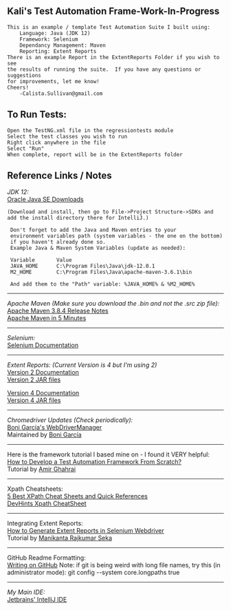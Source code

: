 **Kali's Test Automation Frame-Work-In-Progress**
---
    This is an example / template Test Automation Suite I built using:
        Language: Java (JDK 12)
        Framework: Selenium
        Dependancy Management: Maven
        Reporting: Extent Reports
    There is an example Report in the ExtentReports Folder if you wish to see 
    the results of running the suite.  If you have any questions or suggestions
    for improvements, let me know!
    Cheers!
        -Calista.Sullivan@gmail.com
**To Run Tests:**
---
    Open the TestNG.xml file in the regressiontests module
    Select the test classes you wish to run
    Right click anywhere in the file
    Select "Run"
    When complete, report will be in the ExtentReports folder
**Reference Links / Notes**
---
*JDK 12:*   
   [Oracle Java SE Downloads](https://www.oracle.com/technetwork/java/javase/downloads/index.html)

    (Download and install, then go to File->Project Structure->SDKs and 
    add the install directory there for IntelliJ.)
    
     Don't forget to add the Java and Maven entries to your 
     environment variables path (system variables - the one on the bottom)
     if you haven't already done so.
     Example Java & Maven System Variables (update as needed):
     
     Variable       Value
     JAVA_HOME      C:\Program Files\Java\jdk-12.0.1
     M2_HOME        C:\Program Files\Java\apache-maven-3.6.1\bin
     
     And add them to the "Path" variable: %JAVA_HOME% & %M2_HOME%

---
*Apache Maven (Make sure you download the .bin and not the .src zip file):*   
  [Apache Maven 3.8.4 Release Notes](https://maven.apache.org/download.cgi)  
  [Apache Maven in 5 Minutes](https://maven.apache.org/guides/getting-started/maven-in-five-minutes.html)
  
---
*Selenium:*   
   [Selenium Documentation](https://selenium.dev/)

---
*Extent Reports: (Current Version is 4 but I'm using 2)*    
   [Version 2 Documentation](http://extentreports.com/docs/versions/2/java/)    
   [Version 2 JAR files](https://mvnrepository.com/artifact/com.relevantcodes/extentreports/2.41.2)     
   
   [Version 4 Documentation](http://extentreports.com/docs/versions/4/java/)  
   [Version 4 JAR files](https://mvnrepository.com/artifact/com.aventstack/extentreports/4.0.9)
   
---
*Chromedriver Updates (Check periodically):*  
   [Boni García's WebDriverManager](https://github.com/bonigarcia/webdrivermanager/commit/0dfc857162a8aadb59d23b6c0cdd7a642b2b79b2)   
   Maintained by [Boni García](https://www.linkedin.com/in/bonigg/)
   
---  
   Here is the framework tutorial I based mine on - I found it VERY helpful:    
    [How to Develop a Test Automation Framework From Scratch?](https://web.archive.org/web/20190811124211/https://www.testingexcellence.com/develop-test-automation-framework-scratch/)    
    Tutorial by [Amir Ghahrai](https://www.linkedin.com/in/aghahrai/)
    
---    
   Xpath Cheatsheets:   
    [5 Best XPath Cheat Sheets and Quick References](http://scraping.pro/5-best-xpath-cheat-sheets-and-quick-references/)   
    [DevHints Xpath CheatSheet](https://devhints.io/xpath)
    
---   
   Integrating Extent Reports:  
   [How to Generate Extent Reports in Selenium Webdriver](https://www.softwaretestingmaterial.com/generate-extent-reports/)   
   Tutorial by [Manikanta Rajkumar Seka](https://www.linkedin.com/in/rajkumarsm/   )
   
---           
   GitHub Readme Formatting:    
   [Writing on GitHub](https://help.github.com/en/github/writing-on-github)
    Note: if git is being weird with long file names, try this (in administrator mode):
   git config --system core.longpaths true
   
---   
*My Main IDE:*  
    [Jetbrains' IntelliJ IDE](https://www.jetbrains.com/idea/features/)

